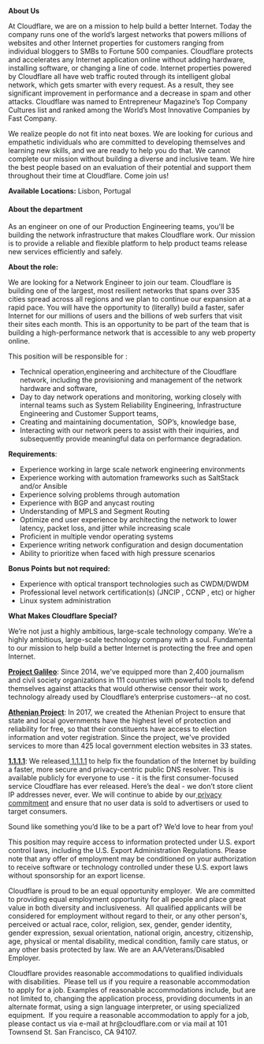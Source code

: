 <div class="content-intro">
	<div><strong>About Us</strong></div>
	<div>
		<p>At Cloudflare, we are on a mission to help build a better Internet. Today the company runs one of the world’s largest networks that powers millions of websites and other Internet properties for customers ranging from individual bloggers to SMBs to Fortune 500 companies. Cloudflare protects and accelerates any Internet application online without adding hardware, installing software, or changing a line of code. Internet properties powered by Cloudflare all have web traffic routed through its intelligent global network, which gets smarter with every request. As a result, they see significant improvement in performance and a decrease in spam and other attacks. Cloudflare was named to Entrepreneur Magazine’s Top Company Cultures list and ranked among the World’s Most Innovative Companies by Fast Company.&nbsp;</p>
		<p><span style="font-weight: 400;">We realize people do not fit into neat boxes. We are looking for curious and empathetic individuals who are committed to developing themselves and learning new skills, and we are ready to help you do that. We cannot complete our mission without building a diverse and inclusive team. We hire the best people based on an evaluation of their potential and support them throughout their time at Cloudflare. Come join us!&nbsp;</span></p>
	</div>
</div>
<p><strong>Available Locations:</strong> Lisbon, Portugal</p>
<h4><strong>About the department</strong></h4>
<p>As an engineer on one of our Production Engineering teams, you'll be building the network infrastructure that makes Cloudflare work. Our mission is to provide a reliable and flexible platform to help product teams release new services efficiently and safely.</p>
<p><strong>About the role:</strong></p>
<p>We are looking for a Network Engineer to join our team. Cloudflare is building one of the largest, most resilient networks that spans over 335 cities spread across all regions and we plan to continue our expansion at a rapid pace. You will have the opportunity to (literally) build a faster, safer Internet for our millions of users and the billions of web surfers that visit their sites each month. This is an opportunity to be part of the team that is building a high­-performance network that is accessible to any web property online.</p>
<p>This position will be responsible for :&nbsp;</p>
<ul>
	<li>Technical operation,engineering and architecture of the Cloudflare network, including the provisioning and management of the network hardware and software,</li>
	<li>Day to day network operations and monitoring, working closely with internal teams such as System Reliability Engineering, Infrastructure Engineering and Customer Support teams,</li>
	<li>Creating and maintaining documentation,&nbsp; SOP’s, knowledge base,</li>
	<li>Interacting with our network peers to assist with their inquiries, and subsequently provide meaningful data on performance degradation.</li>
</ul>
<p><strong>Requirements</strong>:</p>
<ul>
	<li>Experience working in large scale network engineering environments</li>
	<li>Experience working with automation frameworks such as SaltStack and/or Ansible</li>
	<li>Experience solving problems through automation</li>
	<li>Experience with BGP and anycast routing</li>
	<li>Understanding of MPLS and Segment Routing&nbsp;</li>
	<li>Optimize end user experience by architecting the network to lower latency, packet loss, and jitter while increasing scale</li>
	<li>Proficient in multiple vendor operating systems</li>
	<li>Experience writing network configuration and design documentation</li>
	<li>Ability to prioritize when faced with high pressure scenarios</li>
</ul>
<p><strong>Bonus Points but not required:</strong></p>
<ul>
	<li>Experience with optical transport technologies such as CWDM/DWDM</li>
	<li>Professional level network certification(s) (JNCIP , CCNP , etc) or higher</li>
	<li>Linux system administration</li>
</ul>
<div class="content-conclusion">
	<p><strong>What Makes Cloudflare Special?</strong></p>
	<p><span style="font-weight: 400;">We’re not just a highly ambitious, large-scale technology company. We’re a highly ambitious, large-scale technology company with a soul. Fundamental to our mission to help build a better Internet is protecting the free and open Internet.</span></p>
	<p><a href="https://blog.cloudflare.com/protecting-free-expression-online/"><strong>Project Galileo</strong></a><span style="font-weight: 400;">: Since 2014, we've equipped more than 2,400 journalism and civil society organizations in 111 countries with powerful tools to defend themselves against attacks that would otherwise censor their work, technology already used by Cloudflare’s enterprise customers--at no cost.</span></p>
	<p><strong><a href="https://www.cloudflare.com/athenian/">Athenian Project</a></strong><span style="font-weight: 400;">: In 2017, we created the Athenian Project to ensure that state and local governments have the highest level of protection and reliability for free, so that their constituents have access to election information and voter registration. Since the project, we've provided services to more than 425 local government election websites in 33 states.</span></p>
	<p><a href="https://1.1.1.1/"><strong>1.1.1.1</strong></a><span style="font-weight: 400;">: We released</span><a href="https://1.1.1.1/"> <span style="font-weight: 400;">1.1.1.1</span></a><span style="font-weight: 400;"> to help fix the foundation of the Internet by building a faster, more secure and privacy-centric public DNS resolver. This is available publicly for everyone to use - it is the first consumer-focused service Cloudflare has ever released. Here’s the deal - we don’t store client IP addresses never, ever. We will continue to abide by our</span><a href="https://developers.cloudflare.com/1.1.1.1/privacy/public-dns-resolver"> privacy commitment</a><span style="font-weight: 400;"> and ensure that no user data is sold to advertisers or used to target consumers.</span></p>
	<p><span style="font-weight: 400;">Sound like something you’d like to be a part of? We’d love to hear from you!</span></p>
	<p><span style="font-weight: 400;">This position may require access to information protected under U.S. export control laws, including the U.S. Export Administration Regulations. Please note that any offer of employment may be conditioned on your authorization to receive software or technology controlled under these U.S. export laws without sponsorship for an export license.</span></p>
	<p><span style="font-weight: 400;">Cloudflare is proud to be an equal opportunity employer. &nbsp;We are committed to providing equal employment opportunity for all people and place great value in both diversity and inclusiveness. &nbsp;All qualified applicants will be considered for employment without regard to their, or any other person's, perceived or actual</span> <span style="font-weight: 400;">race, color, religion, sex, gender, gender identity, gender expression, sexual orientation, national origin, ancestry, citizenship, age, physical or mental disability, medical condition, family care status, or any other basis protected by law. </span><span style="font-weight: 400;">We are an AA/Veterans/Disabled Employer.</span></p>
	<p><span style="font-weight: 400;">Cloudflare provides reasonable accommodations to qualified individuals with disabilities. &nbsp;Please tell us if you require a reasonable accommodation to apply for a job. Examples of reasonable accommodations include, but are not limited to, changing the application process, providing documents in an alternate format, using a sign language interpreter, or using specialized equipment. &nbsp;If you require a reasonable accommodation to apply for a job, please contact us via e-mail at </span><span style="font-weight: 400;">hr@cloudflare.com</span><span style="font-weight: 400;"> or via mail at 101 Townsend St. San Francisco, CA 94107.</span></p>
</div>